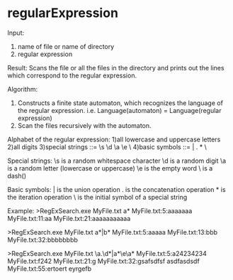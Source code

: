 # regularExpression

Input:
1) name of file or name of directory
2) regular expression

Result:
Scans the file or all the files in the directory and prints out the lines which correspond to the regular expression.

Algorithm:
1) Constructs a finite state automaton, which recognizes the language of the regular expression.
i.e. Language(automaton) = Language(regular expression)
2) Scan the files recursively with the automaton.

Alphabet of the regular expression:
1)all lowercase and uppercase letters
2)all digits
3)special strings ::= \s \d \a \e \\
4)basic symbols ::= | . * \

Special strings:
\s is a random whitespace character
\d is a random digit
\a is a random letter (lowercase or uppercase)
\e is the empty word
\\ is a dash(\)

Basic symbols:
| is the union operation
. is the concatenation operation
\* is the iteration operation
\ is the initial symbol of a special string

Example:
\>RegExSearch.exe MyFile.txt a*
MyFile.txt:5:aaaaaaa
MyFile.txt:11:aa
MyFile.txt:21:aaaaaaaaaaa

\>RegExSearch.exe MyFile.txt a*|b*
MyFile.txt:5:aaaaa
MyFile.txt:13:bbb
MyFile.txt:32:bbbbbbbb

\>RegExSearch.exe MyFile.txt \a.\d*|a*\e\a*
MyFile.txt:5:a24234234
MyFile.txt:f242
MyFile.txt:21:g
MyFile.txt:32:gsafsdfsf asdfasdsdf
MyFile.txt:55:ertoert eyrgefb

